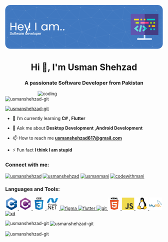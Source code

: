 ![banner](https://github.com/UsmanShehzad-git/Usman-Shehzad-git/blob/main/github-header-image.png)
<h1 align="center">Hi 👋, I'm Usman Shehzad</h1>
<h3 align="center">A passionate Software Developer from Pakistan</h3>
<img align="right" alt="coding" width="400" src="https://www.bypeople.com/wp-content/uploads/2019/03/people-at-work.gif">
<p align="left"> <img src="https://komarev.com/ghpvc/?username=usmanshehzad-git&label=Profile%20views&color=0e75b6&style=flat" alt="usmanshehzad-git" /> </p>

<p align="left"> <a href="https://github.com/ryo-ma/github-profile-trophy"><img src="https://github-profile-trophy.vercel.app/?username=usmanshehzad-git" alt="usmanshehzad-git" /></a> </p>

- 🌱 I’m currently learning **C# , Flutter**

- 💬 Ask me about **Desktop Development ,Android Development**

- 📫 How to reach me **usmanshehzad617@gmail.com**

- ⚡ Fun fact **I think I am stupid**

<h3 align="left">Connect with me:</h3>
<p align="left">
<a href="https://linkedin.com/in/usmanshehzad" target="blank"><img align="center" src="https://raw.githubusercontent.com/rahuldkjain/github-profile-readme-generator/master/src/images/icons/Social/linked-in-alt.svg" alt="usmanshehzad" height="30" width="40" /></a>
<a href="https://fb.com/usmanshehzad" target="blank"><img align="center" src="https://raw.githubusercontent.com/rahuldkjain/github-profile-readme-generator/master/src/images/icons/Social/facebook.svg" alt="usmanshehzad" height="30" width="40" /></a>
<a href="https://instagram.com/usmanmani" target="blank"><img align="center" src="https://raw.githubusercontent.com/rahuldkjain/github-profile-readme-generator/master/src/images/icons/Social/instagram.svg" alt="usmanmani" height="30" width="40" /></a>
<a href="https://www.youtube.com/c/codewithmani" target="blank"><img align="center" src="https://raw.githubusercontent.com/rahuldkjain/github-profile-readme-generator/master/src/images/icons/Social/youtube.svg" alt="codewithmani" height="30" width="40" /></a>
</p>

<h3 align="left">Languages and Tools:</h3>
<p align="left"> <a href="https://www.w3schools.com/cpp/" target="_blank" rel="noreferrer"> <img src="https://raw.githubusercontent.com/devicons/devicon/master/icons/cplusplus/cplusplus-original.svg" alt="cplusplus" width="40" height="40"/> </a> <a href="https://www.w3schools.com/cs/" target="_blank" rel="noreferrer"> <img src="https://raw.githubusercontent.com/devicons/devicon/master/icons/csharp/csharp-original.svg" alt="csharp" width="40" height="40"/> </a> <a href="https://www.w3schools.com/css/" target="_blank" rel="noreferrer"> <img src="https://raw.githubusercontent.com/devicons/devicon/master/icons/css3/css3-original-wordmark.svg" alt="css3" width="40" height="40"/> </a> <a href="https://dotnet.microsoft.com/" target="_blank" rel="noreferrer"> <img src="https://raw.githubusercontent.com/devicons/devicon/master/icons/dot-net/dot-net-original-wordmark.svg" alt="dotnet" width="40" height="40"/> </a> <a href="https://www.figma.com/" target="_blank" rel="noreferrer"> <img src="https://www.vectorlogo.zone/logos/figma/figma-icon.svg" alt="figma" width="40" height="40"/> </a> <a href="https://flutter.dev" target="_blank" rel="noreferrer"> <img src="https://www.vectorlogo.zone/logos/flutterio/flutterio-icon.svg" alt="flutter" width="40" height="40"/> </a> <a href="https://git-scm.com/" target="_blank" rel="noreferrer"> <img src="https://www.vectorlogo.zone/logos/git-scm/git-scm-icon.svg" alt="git" width="40" height="40"/> </a> <a href="https://www.w3.org/html/" target="_blank" rel="noreferrer"> <img src="https://raw.githubusercontent.com/devicons/devicon/master/icons/html5/html5-original-wordmark.svg" alt="html5" width="40" height="40"/> </a> <a href="https://developer.mozilla.org/en-US/docs/Web/JavaScript" target="_blank" rel="noreferrer"> <img src="https://raw.githubusercontent.com/devicons/devicon/master/icons/javascript/javascript-original.svg" alt="javascript" width="40" height="40"/> </a> <a href="https://www.linux.org/" target="_blank" rel="noreferrer"> <img src="https://raw.githubusercontent.com/devicons/devicon/master/icons/linux/linux-original.svg" alt="linux" width="40" height="40"/> </a> <a href="https://www.mysql.com/" target="_blank" rel="noreferrer"> <img src="https://raw.githubusercontent.com/devicons/devicon/master/icons/mysql/mysql-original-wordmark.svg" alt="mysql" width="40" height="40"/> </a> <a href="https://www.adobe.com/products/xd.html" target="_blank" rel="noreferrer"> <img src="https://cdn.worldvectorlogo.com/logos/adobe-xd.svg" alt="xd" width="40" height="40"/> </a> </p>

<p><img align="left" src="https://github-readme-stats.vercel.app/api/top-langs?username=usmanshehzad-git&show_icons=true&locale=en&layout=compact" alt="usmanshehzad-git" /></p>

<p>&nbsp;<img align="center" src="https://github-readme-stats.vercel.app/api?username=usmanshehzad-git&show_icons=true&locale=en" alt="usmanshehzad-git" /></p>

<p><img align="center" src="https://github-readme-streak-stats.herokuapp.com/?user=usmanshehzad-git&" alt="usmanshehzad-git" /></p>

